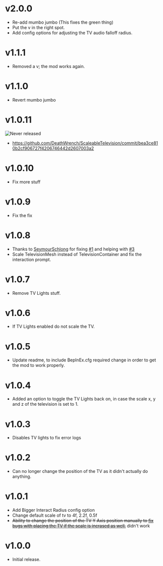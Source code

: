 # v2.0.0
- Re-add mumbo jumbo (This fixes the green thing)
- Put the v in the right spot.
- Add config options for adjusting the TV audio falloff radius.

# v1.1.1
- Removed a v; the mod works again.

# v1.1.0
- Revert mumbo jumbo

# v1.0.11
![Never released](https://raw.githubusercontent.com/DeathWrench/deathwrench.github.io/main/Junk/sussyfist.png)
- https://github.com/DeathWrench/ScaleableTelevision/commit/bea3ce810b2cf906727f4206746442d2607003a2

# v1.0.10
- Fix more stuff

# v1.0.9
- Fix the fix

# v1.0.8
- Thanks to [SeymourSchlong](https://github.com/SeymourSchlong) for fixing [#1](https://github.com/DeathWrench/ScaleableTelevision/issues/1) and helping with [#3](https://github.com/DeathWrench/ScaleableTelevision/issues/3)
- Scale TelevisionMesh instead of TelevisionContainer and fix the interaction prompt.

# v1.0.7
- Remove TV Lights stuff.

# v1.0.6
- If TV Lights enabled do not scale the TV. 

# v1.0.5
- Update readme, to include BepInEx.cfg required change in order to get the mod to work properly. 

# v1.0.4
- Added an option to toggle the TV Lights back on, in case the scale x, y and z of the television is set to 1.

# v1.0.3
- Disables TV lights to fix error logs

# v1.0.2
- Can no longer change the position of the TV as it didn't actually do anything.

# v1.0.1
- Add Bigger Interact Radius config option
- Change default scale of tv to 4f, 2.2f, 0.5f
- ~~Ability to change the position of the TV Y Axis position manually to [fix bugs with placing the TV if the scale is incrased as well.](https://github.com/DeathWrench/ScaleableTelevision/issues/1)~~ didn't work

# v1.0.0

- Initial release.

